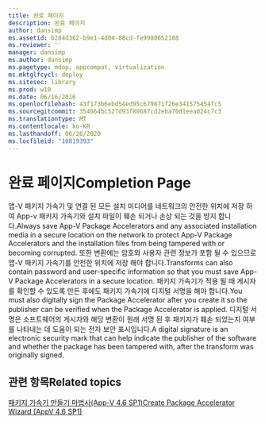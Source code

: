 ```yaml
---
title: 완료 페이지
description: 완료 페이지
author: dansimp
ms.assetid: b284d362-b9e1-4d04-88cd-fe9980652188
ms.reviewer: ''
manager: dansimp
ms.author: dansimp
ms.pagetype: mdop, appcompat, virtualization
ms.mktglfcycl: deploy
ms.sitesec: library
ms.prod: w10
ms.date: 06/16/2016
ms.openlocfilehash: 43f173b6ebd54ed95c679871f26e341575454fc5
ms.sourcegitcommit: 354664bc527d93f80687cd2eba70d1eea024c7c3
ms.translationtype: MT
ms.contentlocale: ko-KR
ms.lasthandoff: 06/26/2020
ms.locfileid: "10819393"
---
```

# <span data-ttu-id="dfc2f-103">완료 페이지</span><span class="sxs-lookup"><span data-stu-id="dfc2f-103">Completion Page</span></span>


<span data-ttu-id="dfc2f-104">앱-V 패키지 가속기 및 연결 된 모든 설치 미디어를 네트워크의 안전한 위치에 저장 하 여 App-v 패키지 가속기와 설치 파일이 훼손 되거나 손상 되는 것을 방지 합니다.</span><span class="sxs-lookup"><span data-stu-id="dfc2f-104">Always save App-V Package Accelerators and any associated installation media in a secure location on the network to protect App-V Package Accelerators and the installation files from being tampered with or becoming corrupted.</span></span> <span data-ttu-id="dfc2f-105">또한 변환에는 암호와 사용자 관련 정보가 포함 될 수 있으므로 앱-V 패키지 가속기를 안전한 위치에 저장 해야 합니다.</span><span class="sxs-lookup"><span data-stu-id="dfc2f-105">Transforms can also contain password and user-specific information so that you must save App-V Package Accelerators in a secure location.</span></span> <span data-ttu-id="dfc2f-106">패키지 가속기가 적용 될 때 게시자를 확인할 수 있도록 만든 후에도 패키지 가속기에 디지털 서명을 해야 합니다.</span><span class="sxs-lookup"><span data-stu-id="dfc2f-106">You must also digitally sign the Package Accelerator after you create it so the publisher can be verified when the Package Accelerator is applied.</span></span> <span data-ttu-id="dfc2f-107">디지털 서명은 소프트웨어의 게시자와 해당 변환이 원래 서명 된 후 패키지가 훼손 되었는지 여부를 나타내는 데 도움이 되는 전자 보안 표시입니다.</span><span class="sxs-lookup"><span data-stu-id="dfc2f-107">A digital signature is an electronic security mark that can help indicate the publisher of the software and whether the package has been tampered with, after the transform was originally signed.</span></span>

## <span data-ttu-id="dfc2f-108">관련 항목</span><span class="sxs-lookup"><span data-stu-id="dfc2f-108">Related topics</span></span>


[<span data-ttu-id="dfc2f-109">패키지 가속기 만들기 마법사(App-V 4.6 SP1)</span><span class="sxs-lookup"><span data-stu-id="dfc2f-109">Create Package Accelerator Wizard (AppV 4.6 SP1)</span></span>](create-package-accelerator-wizard--appv-46-sp1-.md)

 

 





